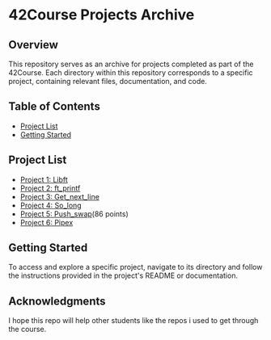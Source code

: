 # 42Course Projects Archive

## Overview

This repository serves as an archive for projects completed as part of the 42Course. Each directory within this repository corresponds to a specific project, containing relevant files, documentation, and code.

## Table of Contents

- [Project List](#project-list)
- [Getting Started](#getting-started)

## Project List

- [Project 1: Libft](Libft/)
- [Project 2: ft_printf](printf/)
- [Project 3: Get_next_line](Get_next_line/)
- [Project 4: So_long](So_long/)
- [Project 5: Push_swap](push_swap/)(86 points)
- [Project 6: Pipex](pipex/)

## Getting Started

To access and explore a specific project, navigate to its directory and follow the instructions provided in the project's README or documentation.

## Acknowledgments
I hope this repo will help other students like the repos i used to get through the course.

